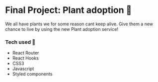 
<h1>Final Project: Plant adoption 🌱</h1>
<p>We all have plants we for some reason cant keep alive. Give them a new chance to live by using the new Plant adoption service!<p>

<h3>Tech used 🤖</h3>
<ul>
  <li> React Router</li>
  <li> React Hooks</li>
  <li>CSS3</li>
  <li>Javascript</li>
  <li>Styled components</li>
</ul>
